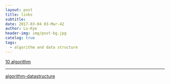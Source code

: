 ```yaml
---
layout: post
title: links
subtitle: 
date: 2017-03-04 03-Mar-42
author: Lu-Kye
header-img: img/post-bg.jpg
catelog: true
tags: 
  - algorithm and data structure
---
```

[10 algorithm](blog.jobbole.com/52144/)

---

[algorithm-datastructure](https://github.com/Lu-Kye/swift-algorithm-club)
